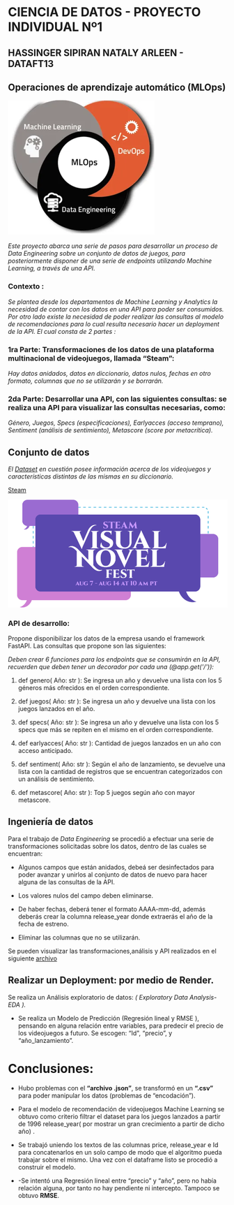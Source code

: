 
# CIENCIA DE DATOS - PROYECTO INDIVIDUAL Nº1
## HASSINGER SIPIRAN NATALY ARLEEN - DATAFT13 
## Operaciones de aprendizaje automático (MLOps)
![Imagen del steam](proyecto.png) 

*Este proyecto abarca una serie de pasos para desarrollar un proceso de Data Engineering sobre un conjunto de datos de juegos, para posteriormente disponer de una serie de endpoints utilizando Machine Learning, a través de una API.*


### Contexto : 
*Se plantea desde los departamentos de Machine Learning y Analytics la necesidad de contar con los datos en una API para poder ser consumidos. Por otro lado existe la necesidad de poder realizar las consultas al modelo de recomendaciones para lo cual resulta necesario hacer un deployment de la API. El cual consta de 2 partes :*

### 1ra Parte: Transformaciones de los datos de una plataforma multinacional de videojuegos, llamada “Steam”:
*Hay datos anidados, datos en diccionario, datos nulos, fechas en otro formato, columnas que no se utilizarán y se borrarán.*
### 2da Parte: Desarrollar una API, con las siguientes consultas: se realiza una API para visualizar las consultas necesarias, como: 
*Género, Juegos, Specs (especificaciones), Earlyacces (acceso temprano), Sentiment (análisis de sentimiento), Metascore (score por metacrítica).*

## Conjunto de datos
*El [Dataset](https://drive.google.com/drive/folders/1HqBG2-sUkz_R3h1dZU5F2uAzpRn7BSpj) en cuestión posee información acerca de los videojuegos y características distintas de las mismas en su diccionario.*
<!--Enlace-->
[Steam](steampowered.com)
<!--imagen-->

![Imagen del steam](steam.png)

### API de desarrollo:
Propone disponibilizar los datos de la empresa usando el framework FastAPI. Las consultas que propone son las siguientes:

*Deben crear 6 funciones para los endpoints que se consumirán en la API, recuerden que deben tener un decorador por cada una (@app.get('/')):*

1. def genero( Año: str ): Se ingresa un año y devuelve una lista con los 5 géneros más ofrecidos en el orden correspondiente.

2. def juegos( Año: str ): Se ingresa un año y devuelve una lista con los juegos lanzados en el año.

3. def specs( Año: str ): Se ingresa un año y devuelve una lista con los 5 specs que más se repiten en el mismo en el orden correspondiente.

4. def earlyacces( Año: str ): Cantidad de juegos lanzados en un año con acceso anticipado.

5. def sentiment( Año: str ): Según el año de lanzamiento, se devuelve una lista con la cantidad de registros que se encuentran categorizados con un análisis de sentimiento.

6. def metascore( Año: str ): Top 5 juegos según año con mayor metascore.

## Ingeniería de datos
Para el trabajo de *Data Engineering* se procedió a efectuar una serie de transformaciones solicitadas sobre los datos, dentro de las cuales se encuentran:

- Algunos campos que están anidados, debeá ser desinfectados para poder avanzar y unirlos al conjunto de datos de nuevo para hacer alguna de las consultas de la API.

- Los valores nulos del campo deben eliminarse.

- De haber fechas, deberá tener el formato AAAA-mm-dd, además deberás crear la columna release_year donde extraerás el año de la fecha de estreno.

- Eliminar las columnas que no se utilizarán.

Se pueden visualizar las transformaciones,análisis y API realizados en el siguiente [archivo](PI1.ipynb) 

## Realizar un Deployment: por medio de Render.
Se realiza un Análisis exploratorio de datos: *( Exploratory Data Analysis-EDA ).*

- Se realiza un Modelo de Predicción (Regresión lineal y RMSE ), pensando en alguna relación entre variables, para predecir el precio de los videojuegos a futuro. Se escogen: “Id", “precio”, y “año_lanzamiento”.

# Conclusiones:
- Hubo problemas con el **“archivo .json”**, se transformó en un **“.csv”** para poder manipular los datos (problemas de “encodación”).

- Para el modelo de recomendación de videojuegos Machine Learning se obtuvo como criterio filtrar el dataset para los juegos lanzados a partir de 1996 release_year( por mostrar un gran crecimiento a partir de dicho año) .

- Se trabajó uniendo los textos de las columnas price, release_year e Id para concatenarlos en un solo campo de modo que el algoritmo pueda trabajar sobre el mismo. Una vez con el dataframe listo se procedió a construir el modelo.

- -Se intentó una Regresión lineal entre “precio” y “año”, pero no había relación alguna, por tanto no hay pendiente ni intercepto. Tampoco se obtuvo **RMSE**.








